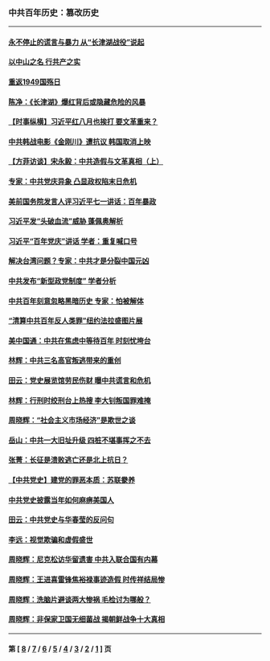 ### 中共百年历史：篡改历史
---
#### [永不停止的谎言与暴力 从“长津湖战役”说起](../../pages/nf1176115/n13494094.md?04270430) 
#### [以中山之名 行共产之实](../../pages/nf1176115/n13346437.md?04270430) 
#### [重返1949国殇日](../../pages/nf1176115/n13346372.md?04270430) 
#### [陈净：《长津湖》爆红背后或隐藏危险的风暴](../../pages/nf1176115/n13314364.md?04270430) 
#### [【时事纵横】习近平红八月也挨打 要文革重来？](../../pages/nf1176115/n13231393.md?04270430) 
#### [中共韩战电影《金刚川》遭抗议 韩国取消上映](../../pages/nf1176115/n13219114.md?04270430) 
#### [【方菲访谈】宋永毅：中共造假与文革真相（上）](../../pages/nf1176115/n13200760.md?04270430) 
#### [专家：中共党庆异象 凸显政权陷末日危机](../../pages/nf1176115/n13067084.md?04270430) 
#### [美前国务院发言人评习近平七一讲话：百年暴政](../../pages/nf1176115/n13066986.md?04270430) 
#### [习近平发“头破血流”威胁 蓬佩奥解析](../../pages/nf1176115/n13063604.md?04270430) 
#### [习近平“百年党庆”讲话 学者：重复喊口号](../../pages/nf1176115/n13061411.md?04270430) 
#### [解决台湾问题？专家：中共才是分裂中国元凶](../../pages/nf1176115/n13060811.md?04270430) 
#### [中共发布“新型政党制度” 学者分析](../../pages/nf1176115/n13056354.md?04270430) 
#### [中共百年刻意忽略黑暗历史 专家：怕被解体](../../pages/nf1176115/n13056056.md?04270430) 
#### [“清算中共百年反人类罪”纽约法拉盛图片展](../../pages/nf1176115/n13052220.md?04270430) 
#### [美中国通：中共在焦虑中等待百年 时刻忧垮台](../../pages/nf1176115/n13048820.md?04270430) 
#### [林辉：中共三名高官叛逃带来的重创](../../pages/nf1176115/n13035206.md?04270430) 
#### [田云：党史展览馆劳民伤财 曝中共谎言和危机](../../pages/nf1176115/n13033900.md?04270430) 
#### [林辉：行刑时绞刑台上热搜 李大钊叛国罪难掩](../../pages/nf1176115/n13031965.md?04270430) 
#### [周晓辉：“社会主义市场经济”是欺世之谈](../../pages/nf1176115/n13024090.md?04270430) 
#### [岳山：中共一大旧址升级 四桩不堪事挥之不去](../../pages/nf1176115/n13021697.md?04270430) 
#### [张菁：长征是溃败逃亡还是北上抗日？](../../pages/nf1176115/n13020585.md?04270430) 
#### [【中共党史】建党的罪恶本质：苏联豢养](../../pages/nf1176115/n13011888.md?04270430) 
#### [中共党史披露当年如何麻痹美国人](../../pages/nf1176115/n12966400.md?04270430) 
#### [田云：中共党史与华春莹的反问句](../../pages/nf1176115/n12765178.md?04270430) 
#### [李远：视觉欺骗和虚假盛世](../../pages/nf1176115/n12993376.md?04270430) 
#### [周晓辉：尼克松访华留遗害 中共入联合国有内幕](../../pages/nf1176115/n12991422.md?04270430) 
#### [周晓辉：王进喜雷锋焦裕禄事迹造假 时传祥结局惨](../../pages/nf1176115/n12985497.md?04270430) 
#### [周晓辉：洗脑片避谈两大惨祸 毛检讨为哪般？](../../pages/nf1176115/n12971285.md?04270430) 
#### [周晓辉：非保家卫国无细菌战 揭朝鲜战争十大真相](../../pages/nf1176115/n12954161.md?04270430) 

---
#### 第 [ [8](./8.md?04270430) / [7](./7.md?04270430) / [6](./6.md?04270430) / [5](./5.md?04270430) / [4](./4.md?04270430) / [3](./3.md?04270430) / [2](./2.md?04270430) / [1](./1.md?04270430) ] 页
